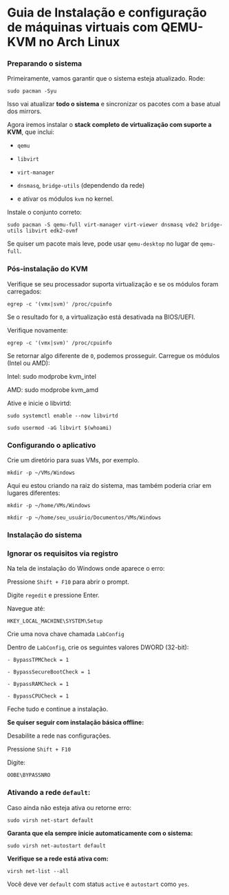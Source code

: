 # Guia de Instalação e configuração de máquinas virtuais com QEMU-KVM no Arch Linux


### **Preparando o sistema**

Primeiramente, vamos garantir que o sistema esteja atualizado. Rode:

	sudo pacman -Syu

Isso vai atualizar **todo o sistema** e sincronizar os pacotes com a base atual dos mirrors.

Agora iremos instalar o **stack completo de virtualização com suporte a KVM**, que inclui:

- `qemu`
    
- `libvirt`
    
- `virt-manager`
    
- `dnsmasq`, `bridge-utils` (dependendo da rede)
    
- e ativar os módulos `kvm` no kernel.

Instale o conjunto correto:

	sudo pacman -S qemu-full virt-manager virt-viewer dnsmasq vde2 bridge-utils libvirt edk2-ovmf

Se quiser um pacote mais leve, pode usar `qemu-desktop` no lugar de `qemu-full`.

### **Pós-instalação do KVM**

Verifique se seu processador suporta virtualização e se os módulos foram carregados:

	egrep -c '(vmx|svm)' /proc/cpuinfo

Se o resultado for `0`, a virtualização está desativada na BIOS/UEFI.







Verifique novamente:

	egrep -c '(vmx|svm)' /proc/cpuinfo

Se retornar algo diferente de `0`, podemos prosseguir. Carregue os módulos (Intel ou AMD):

Intel:
	sudo modprobe kvm_intel

AMD: 
	sudo modprobe kvm_amd

Ative e inicie o libvirtd:

	sudo systemctl enable --now libvirtd

	sudo usermod -aG libvirt $(whoami)

### **Configurando o aplicativo**

Crie um diretório para suas VMs, por exemplo.

	mkdir -p ~/VMs/Windows

Aqui eu estou criando na raiz do sistema, mas também poderia criar em lugares diferentes:

	mkdir -p ~/home/VMs/Windows

	mkdir -p ~/home/seu_usuário/Documentos/VMs/Windows

### **Instalação do sistema**



### **Ignorar os requisitos via registro**
Na tela de instalação do Windows onde aparece o erro:

Pressione `Shift + F10` para abrir o prompt.

Digite `regedit` e pressione Enter.

Navegue até:

	HKEY_LOCAL_MACHINE\SYSTEM\Setup

Crie uma nova chave chamada `LabConfig`

Dentro de `LabConfig`, crie os seguintes valores DWORD (32-bit):

    - BypassTPMCheck = 1

    - BypassSecureBootCheck = 1

    - BypassRAMCheck = 1

    - BypassCPUCheck = 1

Feche tudo e continue a instalação.

**Se quiser seguir com instalação básica offline:**

Desabilite a rede nas configurações.

Pressione `Shift + F10`

Digite:

	OOBE\BYPASSNRO


### **Ativando a rede `default`:**

Caso ainda não esteja ativa ou retorne erro:

	sudo virsh net-start default

**Garanta que ela sempre inicie automaticamente com o sistema:**

	sudo virsh net-autostart default

**Verifique se a rede está ativa com:**

	virsh net-list --all

Você deve ver `default` com status `active` e `autostart` como `yes`.
